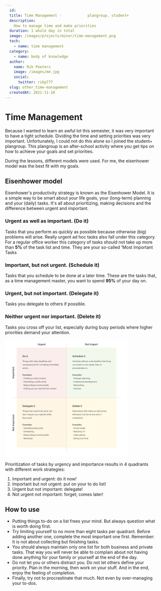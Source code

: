 ```yaml
---
  id:
  title: Time Management -            plangroup. student+
  description:
    How to manage time and make priorities 
  duration: 1 whole day in total 
  image: /images/projects/minor/time-management.png
  tech:
    - name: time management
  category:
    - name: body of knowledge
  author:
    name: Rik Peeters
    image: /images/me.jpg
    social:
      twitter: rikp777
  slug: other_time-management
  createdAt: 2021-11-10
---
```


# Time Management 
Because I wanted to learn an awful lot this semester, it was very important to have a tight schedule. Dividing the time and setting priorities was very important. Unfortunately, I could not do this alone so I joined the student+ plangroup. This plangroup is an after-school activity where you get tips on how to achieve your goals and set priorities. 

During the lessons, different models were used. For me, the eisenhower model was the best fit with my goals. 

## Eisenhower model

Eisenhower's productivity strategy is known as the Eisenhower Model. It is a simple way to be smart about your life goals, your (long-term) planning and your (daily) tasks. It's all about prioritizing, making decisions and the difference between urgent and important.

### Urgent as well as important. (Do it)
Tasks that you perform as quickly as possible because otherwise (big) problems will arise. Really urgent ad hoc tasks also fall under this category. For a regular office worker this category of tasks should not take up more than **5%** of the task list and time. They are your so-called 'Most Important Tasks

### Important, but not urgent. (Schedule it)
Tasks that you schedule to be done at a later time. These are the tasks that, as a time management master, you want to spend **95%** of your day on.

### Urgent, but not important. (Delegate it)
Tasks you delegate to others if possible.

### Neither urgent nor important. (Delete it)
Tasks you cross off your list, especially during busy periods where higher priorities demand your attention.

<a href="/images/projects/other/eisenhower_matrix.png" target="_blank" rel="some text">
  <img width="80%" src="/images/projects/other/eisenhower_matrix.png" alt="Eisenhower Matrix"/>
</a>

Prioritization of tasks by urgency and importance results in 4 quadrants with different work strategies:

1. Important and urgent: do it now!
2. Important but not urgent: put on your to do list!
3. Urgent but not important: delegate!
4. Not urgent not important: forget; comes later!

## How to use 

- Putting things to-do on a list frees your mind. But always question what is worth doing first.
- Try limiting yourself to no more than eight tasks per quadrant. Before adding another one, complete the most important one first. Remember: It is not about collecting but finishing tasks.
- You should always maintain only one list for both business and private tasks. That way you will never be able to complain about not having done anything for your family or yourself at the end of the day.
- Do not let you or others distract you. Do not let others define your priority. Plan in the morning, then work on your stuff. And in the end, enjoy the feeling of completion.
- Finally, try not to procrastinate that much. Not even by over-managing your to-dos.

